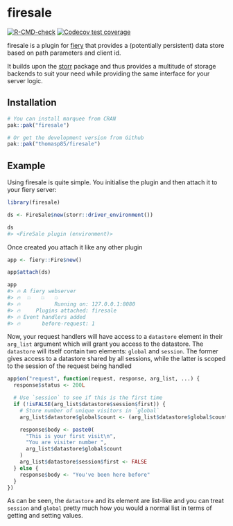 
<!-- README.md is generated from README.Rmd. Please edit that file -->

# firesale

<!-- badges: start -->

[![R-CMD-check](https://github.com/thomasp85/firesale/actions/workflows/R-CMD-check.yaml/badge.svg)](https://github.com/thomasp85/firesale/actions/workflows/R-CMD-check.yaml)
[![Codecov test
coverage](https://codecov.io/gh/thomasp85/firesale/graph/badge.svg)](https://app.codecov.io/gh/thomasp85/firesale)
<!-- badges: end -->

firesale is a plugin for [fiery](https://fiery.data-imaginist.com/) that
provides a (potentially persistent) data store based on path parameters
and client id.

It builds upon the [storr](https://richfitz.github.io/storr/) package
and thus provides a multitude of storage backends to suit your need
while providing the same interface for your server logic.

## Installation

``` r
# You can install marquee from CRAN
pak::pak("firesale")

# Or get the development version from Github
pak::pak("thomasp85/firesale")
```

## Example

Using firesale is quite simple. You initialise the plugin and then
attach it to your fiery server:

``` r
library(firesale)

ds <- FireSale$new(storr::driver_environment())

ds
#> <FireSale plugin (environment)>
```

Once created you attach it like any other plugin

``` r
app <- fiery::Fire$new()

app$attach(ds)

app
#> 🔥 A fiery webserver
#> 🔥  💥   💥   💥
#> 🔥           Running on: 127.0.0.1:8080
#> 🔥     Plugins attached: firesale
#> 🔥 Event handlers added
#> 🔥       before-request: 1
```

Now, your request handlers will have access to a `datastore` element in
their `arg_list` argument which will grant you access to the datastore.
The `datastore` will itself contain two elements: `global` and
`session`. The former gives access to a datastore shared by all
sessions, while the latter is scoped to the session of the request being
handled

``` r
app$on("request", function(request, response, arg_list, ...) {
  response$status <- 200L

  # Use `session` to see if this is the first time
  if (!isFALSE(arg_list$datastore$session$first)) {
    # Store number of unique visitors in `global`
    arg_list$datastore$global$count <- (arg_list$datastore$global$count %||% 0) + 1

    response$body <- paste0(
      "This is your first visit\n",
      "You are visiter number ",
      arg_list$datastore$global$count
    )
    arg_list$datastore$session$first <- FALSE
  } else {
    response$body <- "You've been here before"
  }
})
```

As can be seen, the `datastore` and its element are list-like and you
can treat `session` and `global` pretty much how you would a normal list
in terms of getting and setting values.
